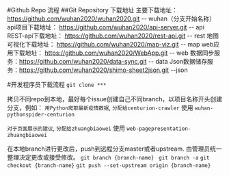 #Github Repo 流程
##Git Repository 下载地址
主要下载地址：https://github.com/wuhan2020/wuhan2020.git  -- wuhan（分支开始名称）
api项目下载地址： https://github.com/wuhan2020/api-server.git -- api
REST-api下载地址： https://github.com/wuhan2020/rest-api.git  -- rest
地图可视化下载地址： https://github.com/wuhan2020/map-viz.git -- map
web应用下载地址： https://github.com/wuhan2020/WebApp.git  -- web
数据同步服务：https://github.com/wuhan2020/data-sync.git  -- data
Json数据储存服务：https://github.com/wuhan2020/shimo-sheet2json.git --json

#开发程序员下载流程
`git clone *** ` 

拷贝不同repo到本地，最好每个issue创建自己不同branch，以项目名称开头创建分支，例如：
`用Python爬取最新疫情数据`, `分配给centurion-crawler` 使用
`wuhan-pythonspider-centurion`

`对于页面展示的建议`, `分配给zhuangbiaowei` 使用
`web-pagepresentation-zhuangbiaowei`

在本地branch进行更改后，push到远程分支master或者upstream. 由管理员统一整理决定更改或接受修改。 
`git branch {branch-name} `
`git branch -a`
`git checkout {branch-name}`
`git push --set-upstream origin {branch-name}`



